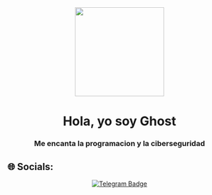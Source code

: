<div id="header" align="center">
    <img src="https://media.giphy.com/media/3oKIPa3AeDQ56ntX4k/giphy.gif" width="200">
    <h1 align="center">Hola, yo soy Ghost</h1>
    <h3 align="center">Me encanta la programacion y la ciberseguridad</h3>
</div>

## 🌐 Socials:
<div id="header" align="center">
    <a href="https://www.instagram.com/juan_93207" target="_blank">
        <img src="https://img.shields.io/badge/Instagram-%23E4405F.svg?style=for-the-badge&logo=Instagram&logoColor=white" alt="Telegram Badge">
    </a>
</div>
<!--
**Ghost-ofc/Ghost-ofc** is a ✨ _special_ ✨ repository because its `README.md` (this file) appears on your GitHub profile.

Here are some ideas to get you started:

- 🔭 I’m currently working on ...
- 🌱 I’m currently learning ...
- 👯 I’m looking to collaborate on ...
- 🤔 I’m looking for help with ...
- 💬 Ask me about ...
- 📫 How to reach me: ...
- 😄 Pronouns: ...
- ⚡ Fun fact: ...
-->
